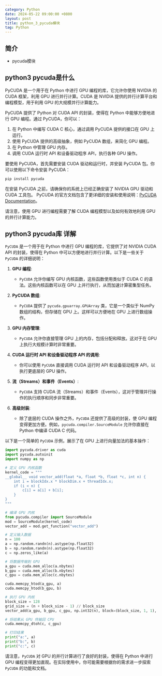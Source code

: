 ```yaml
---
category: Python
date: 2024-05-22 09:00:00 +0800
layout: post
title: python_3_pycuda模块
tag: Python
---
```

## 简介

+ pycuda模块

## python3 pycuda是什么

PyCUDA 是一个用于在 Python 中进行 GPU 编程的库，它允许你使用 NVIDIA 的 CUDA 框架，利用 GPU 进行并行计算。CUDA 是 NVIDIA 提供的并行计算平台和编程模型，用于利用 GPU 的大规模并行计算能力。

PyCUDA 提供了 Python 对 CUDA API 的封装，使得在 Python 中能够方便地进行 GPU 编程。通过 PyCUDA，你可以：

1. 在 Python 中编写 CUDA C 核心，通过调用 PyCUDA 提供的接口在 GPU 上运行。
2. 使用 PyCUDA 提供的高级抽象，例如 PyCUDA 数组，来简化 GPU 编程。
3. 在 Python 中管理 GPU 内存。
4. 调用 CUDA 运行时 API 和设备驱动程序 API，执行各种 GPU 操作。

要使用 PyCUDA，首先需要安装 CUDA 驱动和运行时，并安装 PyCUDA 包。你可以使用以下命令安装 PyCUDA：

```bash
pip install pycuda
```

在安装 PyCUDA 之前，请确保你的系统上已经正确安装了 NVIDIA GPU 驱动和 CUDA 工具包。 PyCUDA 的官方文档包含了更详细的安装和使用说明：[PyCUDA Documentation](https://documen.tician.de/pycuda/)。

请注意，使用 GPU 进行编程需要了解 CUDA 编程模型以及如何有效地利用 GPU 的并行计算能力。

## python3 pycuda库 详解

`PyCUDA` 是一个用于在 Python 中进行 GPU 编程的库，它提供了对 NVIDIA CUDA API 的封装，使得在 Python 中可以方便地进行并行计算。以下是一些关于 `PyCUDA` 的详细说明：

1. **GPU 编程**:
   - `PyCUDA` 允许你编写 GPU 内核函数，这些函数使用类似于 CUDA C 的语法。这些内核函数可以在 GPU 上并行执行，从而加速计算密集型任务。

2. **PyCUDA 数组**:
   - `PyCUDA` 提供了 `pycuda.gpuarray.GPUArray` 类，它是一个类似于 NumPy 数组的结构，但存储在 GPU 上。这样可以方便地在 GPU 上进行数组操作。

3. **GPU 内存管理**:
   - `PyCUDA` 允许你直接管理 GPU 上的内存，包括分配和释放。这对于在 GPU 上执行大规模计算时非常重要。

4. **CUDA 运行时 API 和设备驱动程序 API 的调用**:
   - 你可以使用 `PyCUDA` 直接调用 CUDA 运行时 API 和设备驱动程序 API，以执行更底层的 GPU 操作。

5. **流（Streams）和事件（Events）**:
   - `PyCUDA` 支持 CUDA 流（Streams）和事件（Events），这对于管理并行操作的执行顺序和同步非常重要。

6. **高级封装**:
   - 除了底层的 CUDA 操作之外，`PyCUDA` 还提供了高级的封装，使 GPU 编程变得更加方便。例如，`pycuda.compiler.SourceModule` 允许你直接在 Python 中编译 CUDA C 代码。

以下是一个简单的 `PyCUDA` 示例，展示了在 GPU 上进行向量加法的基本操作：

```python
import pycuda.driver as cuda
import pycuda.autoinit
import numpy as np

# 定义 GPU 内核函数
kernel_code = """
__global__ void vector_add(float *a, float *b, float *c, int n) {
    int i = blockIdx.x * blockDim.x + threadIdx.x;
    if (i < n) {
        c[i] = a[i] + b[i];
    }
}
"""

# 编译 GPU 内核
from pycuda.compiler import SourceModule
mod = SourceModule(kernel_code)
vector_add = mod.get_function("vector_add")

# 定义输入数据
n = 100
a = np.random.randn(n).astype(np.float32)
b = np.random.randn(n).astype(np.float32)
c = np.zeros_like(a)

# 将数据传输到 GPU
a_gpu = cuda.mem_alloc(a.nbytes)
b_gpu = cuda.mem_alloc(b.nbytes)
c_gpu = cuda.mem_alloc(c.nbytes)

cuda.memcpy_htod(a_gpu, a)
cuda.memcpy_htod(b_gpu, b)

# 执行 GPU 内核
block_size = 128
grid_size = (n + block_size - 1) // block_size
vector_add(a_gpu, b_gpu, c_gpu, np.int32(n), block=(block_size, 1, 1), grid=(grid_size, 1))

# 将结果从 GPU 传输回 CPU
cuda.memcpy_dtoh(c, c_gpu)

# 打印结果
print("a:", a)
print("b:", b)
print("c:", c)
```

请注意，`PyCUDA` 对 GPU 的并行计算进行了良好的封装，使得在 Python 中进行 GPU 编程变得更加直观。在实际使用中，你可能需要根据你的需求进一步探索 `PyCUDA` 的功能和文档。